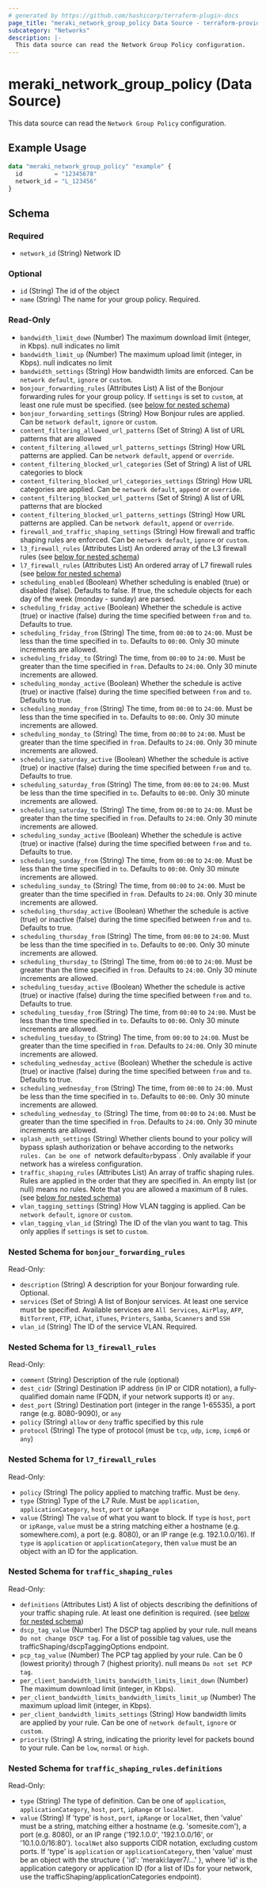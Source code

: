 ```yaml
---
# generated by https://github.com/hashicorp/terraform-plugin-docs
page_title: "meraki_network_group_policy Data Source - terraform-provider-meraki"
subcategory: "Networks"
description: |-
  This data source can read the Network Group Policy configuration.
---
```


# meraki_network_group_policy (Data Source)

This data source can read the `Network Group Policy` configuration.

## Example Usage

```terraform
data "meraki_network_group_policy" "example" {
  id         = "12345678"
  network_id = "L_123456"
}
```

<!-- schema generated by tfplugindocs -->
## Schema

### Required

- `network_id` (String) Network ID

### Optional

- `id` (String) The id of the object
- `name` (String) The name for your group policy. Required.

### Read-Only

- `bandwidth_limit_down` (Number) The maximum download limit (integer, in Kbps). null indicates no limit
- `bandwidth_limit_up` (Number) The maximum upload limit (integer, in Kbps). null indicates no limit
- `bandwidth_settings` (String) How bandwidth limits are enforced. Can be `network default`, `ignore` or `custom`.
- `bonjour_forwarding_rules` (Attributes List) A list of the Bonjour forwarding rules for your group policy. If `settings` is set to `custom`, at least one rule must be specified. (see [below for nested schema](#nestedatt--bonjour_forwarding_rules))
- `bonjour_forwarding_settings` (String) How Bonjour rules are applied. Can be `network default`, `ignore` or `custom`.
- `content_filtering_allowed_url_patterns` (Set of String) A list of URL patterns that are allowed
- `content_filtering_allowed_url_patterns_settings` (String) How URL patterns are applied. Can be `network default`, `append` or `override`.
- `content_filtering_blocked_url_categories` (Set of String) A list of URL categories to block
- `content_filtering_blocked_url_categories_settings` (String) How URL categories are applied. Can be `network default`, `append` or `override`.
- `content_filtering_blocked_url_patterns` (Set of String) A list of URL patterns that are blocked
- `content_filtering_blocked_url_patterns_settings` (String) How URL patterns are applied. Can be `network default`, `append` or `override`.
- `firewall_and_traffic_shaping_settings` (String) How firewall and traffic shaping rules are enforced. Can be `network default`, `ignore` or `custom`.
- `l3_firewall_rules` (Attributes List) An ordered array of the L3 firewall rules (see [below for nested schema](#nestedatt--l3_firewall_rules))
- `l7_firewall_rules` (Attributes List) An ordered array of L7 firewall rules (see [below for nested schema](#nestedatt--l7_firewall_rules))
- `scheduling_enabled` (Boolean) Whether scheduling is enabled (true) or disabled (false). Defaults to false. If true, the schedule objects for each day of the week (monday - sunday) are parsed.
- `scheduling_friday_active` (Boolean) Whether the schedule is active (true) or inactive (false) during the time specified between `from` and `to`. Defaults to true.
- `scheduling_friday_from` (String) The time, from `00:00` to `24:00`. Must be less than the time specified in `to`. Defaults to `00:00`. Only 30 minute increments are allowed.
- `scheduling_friday_to` (String) The time, from `00:00` to `24:00`. Must be greater than the time specified in `from`. Defaults to `24:00`. Only 30 minute increments are allowed.
- `scheduling_monday_active` (Boolean) Whether the schedule is active (true) or inactive (false) during the time specified between `from` and `to`. Defaults to true.
- `scheduling_monday_from` (String) The time, from `00:00` to `24:00`. Must be less than the time specified in `to`. Defaults to `00:00`. Only 30 minute increments are allowed.
- `scheduling_monday_to` (String) The time, from `00:00` to `24:00`. Must be greater than the time specified in `from`. Defaults to `24:00`. Only 30 minute increments are allowed.
- `scheduling_saturday_active` (Boolean) Whether the schedule is active (true) or inactive (false) during the time specified between `from` and `to`. Defaults to true.
- `scheduling_saturday_from` (String) The time, from `00:00` to `24:00`. Must be less than the time specified in `to`. Defaults to `00:00`. Only 30 minute increments are allowed.
- `scheduling_saturday_to` (String) The time, from `00:00` to `24:00`. Must be greater than the time specified in `from`. Defaults to `24:00`. Only 30 minute increments are allowed.
- `scheduling_sunday_active` (Boolean) Whether the schedule is active (true) or inactive (false) during the time specified between `from` and `to`. Defaults to true.
- `scheduling_sunday_from` (String) The time, from `00:00` to `24:00`. Must be less than the time specified in `to`. Defaults to `00:00`. Only 30 minute increments are allowed.
- `scheduling_sunday_to` (String) The time, from `00:00` to `24:00`. Must be greater than the time specified in `from`. Defaults to `24:00`. Only 30 minute increments are allowed.
- `scheduling_thursday_active` (Boolean) Whether the schedule is active (true) or inactive (false) during the time specified between `from` and `to`. Defaults to true.
- `scheduling_thursday_from` (String) The time, from `00:00` to `24:00`. Must be less than the time specified in `to`. Defaults to `00:00`. Only 30 minute increments are allowed.
- `scheduling_thursday_to` (String) The time, from `00:00` to `24:00`. Must be greater than the time specified in `from`. Defaults to `24:00`. Only 30 minute increments are allowed.
- `scheduling_tuesday_active` (Boolean) Whether the schedule is active (true) or inactive (false) during the time specified between `from` and `to`. Defaults to true.
- `scheduling_tuesday_from` (String) The time, from `00:00` to `24:00`. Must be less than the time specified in `to`. Defaults to `00:00`. Only 30 minute increments are allowed.
- `scheduling_tuesday_to` (String) The time, from `00:00` to `24:00`. Must be greater than the time specified in `from`. Defaults to `24:00`. Only 30 minute increments are allowed.
- `scheduling_wednesday_active` (Boolean) Whether the schedule is active (true) or inactive (false) during the time specified between `from` and `to`. Defaults to true.
- `scheduling_wednesday_from` (String) The time, from `00:00` to `24:00`. Must be less than the time specified in `to`. Defaults to `00:00`. Only 30 minute increments are allowed.
- `scheduling_wednesday_to` (String) The time, from `00:00` to `24:00`. Must be greater than the time specified in `from`. Defaults to `24:00`. Only 30 minute increments are allowed.
- `splash_auth_settings` (String) Whether clients bound to your policy will bypass splash authorization or behave according to the network`s rules. Can be one of `network default` or `bypass`. Only available if your network has a wireless configuration.
- `traffic_shaping_rules` (Attributes List) An array of traffic shaping rules. Rules are applied in the order that they are specified in. An empty list (or null) means no rules. Note that you are allowed a maximum of 8 rules. (see [below for nested schema](#nestedatt--traffic_shaping_rules))
- `vlan_tagging_settings` (String) How VLAN tagging is applied. Can be `network default`, `ignore` or `custom`.
- `vlan_tagging_vlan_id` (String) The ID of the vlan you want to tag. This only applies if `settings` is set to `custom`.

<a id="nestedatt--bonjour_forwarding_rules"></a>
### Nested Schema for `bonjour_forwarding_rules`

Read-Only:

- `description` (String) A description for your Bonjour forwarding rule. Optional.
- `services` (Set of String) A list of Bonjour services. At least one service must be specified. Available services are `All Services`, `AirPlay`, `AFP`, `BitTorrent`, `FTP`, `iChat`, `iTunes`, `Printers`, `Samba`, `Scanners` and `SSH`
- `vlan_id` (String) The ID of the service VLAN. Required.


<a id="nestedatt--l3_firewall_rules"></a>
### Nested Schema for `l3_firewall_rules`

Read-Only:

- `comment` (String) Description of the rule (optional)
- `dest_cidr` (String) Destination IP address (in IP or CIDR notation), a fully-qualified domain name (FQDN, if your network supports it) or `any`.
- `dest_port` (String) Destination port (integer in the range 1-65535), a port range (e.g. 8080-9090), or `any`
- `policy` (String) `allow` or `deny` traffic specified by this rule
- `protocol` (String) The type of protocol (must be `tcp`, `udp`, `icmp`, `icmp6` or `any`)


<a id="nestedatt--l7_firewall_rules"></a>
### Nested Schema for `l7_firewall_rules`

Read-Only:

- `policy` (String) The policy applied to matching traffic. Must be `deny`.
- `type` (String) Type of the L7 Rule. Must be `application`, `applicationCategory`, `host`, `port` or `ipRange`
- `value` (String) The `value` of what you want to block. If `type` is `host`, `port` or `ipRange`, `value` must be a string matching either a hostname (e.g. somewhere.com), a port (e.g. 8080), or an IP range (e.g. 192.1.0.0/16). If `type` is `application` or `applicationCategory`, then `value` must be an object with an ID for the application.


<a id="nestedatt--traffic_shaping_rules"></a>
### Nested Schema for `traffic_shaping_rules`

Read-Only:

- `definitions` (Attributes List) A list of objects describing the definitions of your traffic shaping rule. At least one definition is required. (see [below for nested schema](#nestedatt--traffic_shaping_rules--definitions))
- `dscp_tag_value` (Number) The DSCP tag applied by your rule. null means `Do not change DSCP tag`. For a list of possible tag values, use the trafficShaping/dscpTaggingOptions endpoint.
- `pcp_tag_value` (Number) The PCP tag applied by your rule. Can be 0 (lowest priority) through 7 (highest priority). null means `Do not set PCP tag`.
- `per_client_bandwidth_limits_bandwidth_limits_limit_down` (Number) The maximum download limit (integer, in Kbps).
- `per_client_bandwidth_limits_bandwidth_limits_limit_up` (Number) The maximum upload limit (integer, in Kbps).
- `per_client_bandwidth_limits_settings` (String) How bandwidth limits are applied by your rule. Can be one of `network default`, `ignore` or `custom`.
- `priority` (String) A string, indicating the priority level for packets bound to your rule. Can be `low`, `normal` or `high`.

<a id="nestedatt--traffic_shaping_rules--definitions"></a>
### Nested Schema for `traffic_shaping_rules.definitions`

Read-Only:

- `type` (String) The type of definition. Can be one of `application`, `applicationCategory`, `host`, `port`, `ipRange` or `localNet`.
- `value` (String) If 'type' is `host`, `port`, `ipRange` or `localNet`, then 'value' must be a string, matching either a hostname (e.g. 'somesite.com'), a port (e.g. 8080), or an IP range ('192.1.0.0', '192.1.0.0/16', or '10.1.0.0/16:80'). `localNet` also supports CIDR notation, excluding custom ports. If 'type' is `application` or `applicationCategory`, then 'value' must be an object with the structure { 'id': 'meraki:layer7/...' }, where 'id' is the application category or application ID (for a list of IDs for your network, use the trafficShaping/applicationCategories endpoint).
